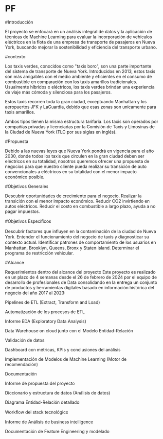 # PF

#Introducción

El proyecto se enfocará en un análisis integral de datos y la aplicación de técnicas de Machine Learning para evaluar la incorporación de vehículos eléctricos en la flota de una empresa de transporte de pasajeros en Nueva York, buscando mejorar la sostenibilidad y eficiencia del transporte urbano.



#contexto

Los taxis verdes, conocidos como "taxis boro", son una parte importante del sistema de transporte de Nueva York. Introducidos en 2013, estos taxis son más amigables con el medio ambiente y eficientes en el consumo de combustible en comparación con los taxis amarillos tradicionales. Usualmente híbridos o eléctricos, los taxis verdes brindan una experiencia de viaje más cómoda y silenciosa para los pasajeros.

Estos taxis recorren toda la gran ciudad, exceptuando Manhattan y los aeropuertos JFK y LaGuardia, debido que esas zonas son unicamente para taxis amarillos.

Ambos tipos tienen la misma estructura tarifaria. Los taxis son operados por compañías privadas y licenciadas por la Comisión de Taxis y Limosinas de la Ciudad de Nueva York (TLC por sus siglas en inglés).



#Propuesta


Debido a las nuevas leyes que Nueva York pondrá en vigencia para el año 2030, donde todos los taxis que circulen en la gran ciudad deben ser eléctricos en su totalidad, nosotros queremos ofrecer una propuesta de negocios para que nuestro cliente pueda realizar su transición de auto convencionales a eléctricos en su totalidad con el menor impacto económico posible. 

#Objetivos Generales

Descubrir oportunidades de crecimiento para el negocio.
Realizar la transición con el menor impacto económico.
Reducir CO2 invirtiendo en autos eléctricos. 
Reducir el costo en combustible a largo plazo, ayuda a no pagar impuestos. 


#Objetivos Especíﬁcos

Descubrir factores que inﬂuyen en la contaminación de la ciudad de Nueva York.
Entender el funcionamiento del negocio de taxis y diagnosticar su contexto actual.
Identiﬁcar patrones de comportamiento de los usuarios en Manhattan, Brooklyn, Queens, Bronx y Staten Island.
Determinar el programa de restricción vehicular.




#Alcance

Requerimientos dentro del alcance del proyecto
Este proyecto es realizado en un plazo de 4 semanas desde el 26 de febrero de 2024 por el equipo de desarrollo de profesionales de Data consolidando en la entrega un conjunto de productos y herramientas digitales basado en información histórica del negocio del año 2017 al 2023:

Pipelines de ETL (Extract, Transform and Load)

Automatización de los procesos de ETL

Informe EDA (Exploratory Data Analysis)

Data Warehouse on cloud junto con el Modelo Entidad-Relación

Validación de datos

Dashboard con métricas, KPIs y conclusiones del análisis

Implementación	de	Modelos	de	Machine	Learning	(Motor	de recomendación)

Documentación

Informe de propuesta del proyecto

Diccionario y estructura de datos (Análisis de datos)

Diagrama Entidad-Relación detallado

Workﬂow del stack tecnológico 

Informe de Análisis de business intelligence 

Documentación de Feature Engineering y modelado


